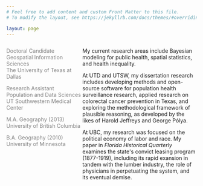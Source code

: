 ```yaml
---
# Feel free to add content and custom Front Matter to this file.
# To modify the layout, see https://jekyllrb.com/docs/themes/#overriding-theme-defaults

layout: page
---
```


  <div id="left" style="float:left; width:40%; color:Gray;">

<p>Doctoral Candidate<br/>	
Geospatial Information Sciences<br/>
The University of Texas at Dallas<br/></p>

<p>Research Assistant<br/>
Population and Data Sciences<br/>
UT Southwestern Medical Center<br/></p>

<p>M.A. Geography (2013)<br/>
University of British Columbia<br/></p>

B.A. Geography (2010)<br/>
University of Minnesota
              
</div>

<div id="right" style="float:right; width:60%;">
  
<p>My current research areas include Bayesian modeling for public health, spatial statistics, and health inequality. </p>

<p>At UTD and UTSW, my dissertation research includes developing methods and open-source software for population health surveillance research, applied research on colorectal cancer prevention in Texas, and exploring the methodological framework of plausible reasoning, as developed by the likes of Harold Jeffreys and George Po&#769;lya.

 </p>

<p> At UBC, my research was focused on the political economy of labor and race. My paper in <i>Florida Historical Quarterly</i> examines the state's convict leasing program (1877-1919), including its rapid exansion in tandem with the lumber industry, the role of physicians in perpetuating the system, and its eventual demise.

</p>

</div>